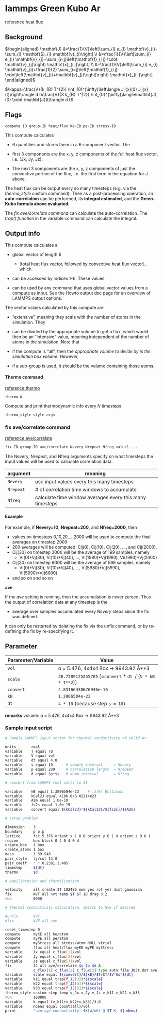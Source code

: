 lammps Green Kubo Ar
===

[reference heat flux](https://lammps.sandia.gov/doc/compute_heat_flux.html)

## Background

$\begin{aligned} \mathbf{J} &=\frac{1}{V}\left[\sum_{i} e_{i} \mathbf{v}_{i}-\sum_{i} \mathbf{S}_{i} \mathbf{v}_{i}\right] \\ &=\frac{1}{V}\left[\sum_{i} e_{i} \mathbf{v}_{i}+\sum_{i<j}\left(\mathbf{f}_{i j} \cdot \mathbf{v}_{j}\right) \mathbf{x}_{i j}\right] \\ &=\frac{1}{V}\left[\sum_{i} e_{i} \mathbf{v}_{i}+\frac{1}{2} \sum_{i<j}\left(\mathbf{f}_{i j} \cdot\left(\mathbf{v}_{i}+\mathbf{v}_{j}\right)\right) \mathbf{x}_{i j}\right] \end{aligned}$

$\kappa=\frac{V}{k_{B} T^{2}} \int_{0}^{\infty}\left\langle J_{x}(0) J_{x}(t)\right\rangle d t=\frac{V}{3 k_{B} T^{2}} \int_{0}^{\infty}\langle\mathbf{J}(0) \cdot \mathbf{J}(t)\rangle d t$

## Flags

`compute ID group-ID heat/flux ke-ID pe-ID stress-ID`

This compute calculates 

- 6 quantities and stores them in a 6-component vector. The 

- first 3 components are the x, y, z components of the full heat flux vector, i.e. (Jx, Jy, Jz). 

- The next 3 components are the x, y, z components of just the convective portion of the flux, i.e. the first term in the equation for J above.

The heat flux can be output every so many timesteps (e.g. via the *thermo_style* custom command). Then as a post-processing operation, an **auto-correlation** can be performed, its **integral estimated**, and the **Green-Kubo formula above evaluated**.

The _fix ave/correlate command_ can calculate the auto-correlation. The *trap() function* in the variable command can calculate the integral.

## Output info

This compute calculates a 

- global vector of length 6 
  
  - (total heat flux vector, followed by convective heat flux vector), which 

- can be accessed by indices 1-6. These values

- can be used by any command that uses global vector values from a compute as input. See the Howto output doc page for an overview of LAMMPS output options.

The vector values calculated by this compute are 

- “extensive”, meaning they scale with the number of atoms in the simulation. They 

- can be divided by the appropriate volume to get a flux, which would then be an “intensive” value, meaning independent of the number of atoms in the simulation. Note that 

- if the compute is “all”, then the *appropriate volume to divide by is the simulation box volume*. However, 

- if a sub-group is used, it should be the volume containing those atoms.

#### Thermo command

[reference thermo](https://lammps.sandia.gov/doc/thermo.html)

```bash
thermo N
```

Compute and print thermodynamic info every _N_ timesteps

```bash
thermo_style style args
```

### fix ave/correlate command

[reference ave/correlate](https://lammps.sandia.gov/doc/fix_ave_correlate.html)

```bash
fix ID group-ID ave/correlate Nevery Nrepeat Nfreq value1 ...
```

The Nevery, Nrepeat, and Nfreq arguments specify on what timesteps the input values will be used to calculate correlation data.

| argument  | meaning                                                  |
| --------- | -------------------------------------------------------- |
| `Nevery`  | use input values every this many timesteps               |
| `Nrepeat` | # of correlation time windows to accumulate              |
| `Nfreq`   | calculate time window averages every this many timesteps |

#### Example

For example, if **Nevery=10**, **Nrepeat=200**, and **Nfreq=2000**, then 

- values on timesteps 0,10,20,…,2000 will be used to compute the final averages on timestep 2000 
- 200 averages will be computed: Cij(0), Cij(10), Cij(20), ..., and Cij(2000). 
- Cij(30) on timestep 2000 will be the average of 199 samples, namely 
  - Vi(0)*Vj(30), Vi(10)*Vj(40), …, Vi(1980)*Vj(1990), Vi(1990)*Vj(2000)
- Cij(30) on timestep 6000 will be the average of 599 samples, namely 
  - Vi(0)*Vj(30), Vi(10)*Vj(40), …, Vi(5980)*Vj(5990), Vi(5990)*Vj(6000)
- and so on and so on

**ave**

If the *ave* setting is running, then the accumulation is never zeroed. Thus the output of correlation data at any timestep is the 

- average over samples accumulated every *Nevery* steps since the fix was defined.

it can only be restarted by deleting the fix via the unfix command, or by re-defining the fix by re-specifying it.

## Parameter

| Parameter/Variable | Value                                                       |
| ------------------ | ----------------------------------------------------------- |
| `vol`              | _a_ = 5.476, 4x4x4 Box -> 9943.92 Å**3                      |
| `scale`            | `28.7289125255705` [=`convert` * `dt`  / (`V * kB * T**2`)] |
| `convert`          | `4.83166430676946e-16`                                      |
| `kB`               | `1.3806504e-23`                                             |
| `dt`               | `4 * 10` (because step `s = 10`)                            |

**remarks**
volume: _a_ = 5.476, 4x4x4 Box -> 9943.92 Å**3

### Sample input script

```bash
# Sample LAMMPS input script for thermal conductivity of solid Ar

units       real
variable    T equal 70
variable    V equal vol
variable    dt equal 4.0
variable    s equal 10      # sample interval     = Nevery
variable    p equal 200     # correlation length  = Nrepeat
variable    d equal $p*$s   # dump interval       = Nfreq

# convert from LAMMPS real units to SI

variable    kB equal 1.3806504e-23    # [J/K] Boltzmann
variable    kCal2J equal 4186.0/6.02214e23
variable    A2m equal 1.0e-10
variable    fs2s equal 1.0e-15
variable    convert equal ${kCal2J}*${kCal2J}/${fs2s}/${A2m}

# setup problem

dimension    3
boundary     p p p
lattice      fcc 5.376 orient x 1 0 0 orient y 0 1 0 orient z 0 0 1
region       box block 0 4 0 4 0 4
create_box   1 box
create_atoms 1 box
mass         1 39.948
pair_style   lj/cut 13.0
pair_coeff   * * 0.2381 3.405
timestep     ${dt}
thermo       $d

# equilibration and thermalization

velocity     all create $T 102486 mom yes rot yes dist gaussian
fix          NVT all nvt temp $T $T 10 drag 0.2
run          8000

# thermal conductivity calculation, switch to NVE if desired

#unfix       NVT
#fix         NVE all nve

reset_timestep 0
compute      myKE all ke/atom
compute      myPE all pe/atom
compute      myStress all stress/atom NULL virial
compute      flux all heat/flux myKE myPE myStress
variable     Jx equal c_flux[1]/vol
variable     Jy equal c_flux[2]/vol
variable     Jz equal c_flux[3]/vol
fix          JJ all ave/correlate $s $p $d &
             c_flux[1] c_flux[2] c_flux[3] type auto file J0Jt.dat ave running
variable     scale equal ${convert}/${kB}/$T/$T/$V*$s*${dt}
variable     k11 equal trap(f_JJ[3])*${scale}
variable     k22 equal trap(f_JJ[4])*${scale}
variable     k33 equal trap(f_JJ[5])*${scale}
thermo_style custom step temp v_Jx v_Jy v_Jz v_k11 v_k22 v_k33
run          100000
variable     k equal (v_k11+v_k22+v_k33)/3.0
variable     ndens equal count(all)/vol
print        "average conductivity: $k[W/mK] @ $T K, ${ndens}
```
